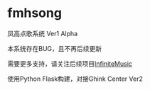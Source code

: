 # fmhsong

凤高点歌系统 Ver1 Alpha

本系统存在BUG，且不再后续更新

需要更多支持，请关注后续项目[InfiniteMusic](https://gitea.ghink.net/ghink/InfiniteMusic)

使用Python Flask构建，对接Ghink Center Ver2